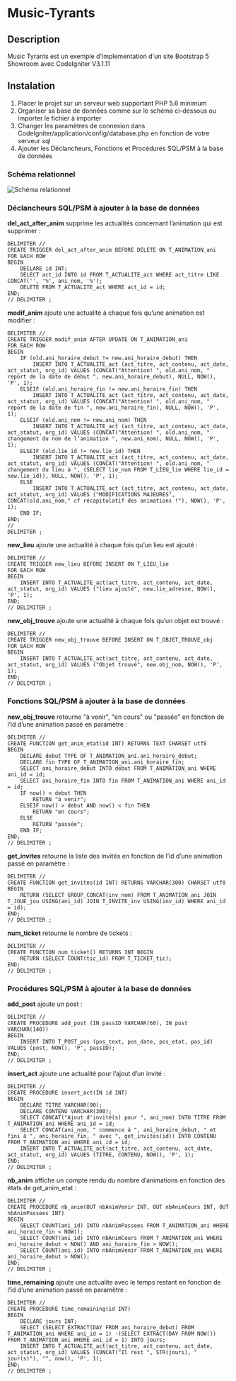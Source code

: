 # Music-Tyrants

## Description

Music Tyrants est un exemple d'implementation d'un site Bootstrap 5 Showroom avec CodeIgniter V3.1.11

## Instalation

1. Placer le projet sur un serveur web supportant PHP 5.6 minimum
2. Organiser sa base de données comme sur le schéma ci-dessous ou importer le fichier à importer
3. Changer les paramètres de connexion dans CodeIgniter/application/config/database.php en fonction de votre serveur sql
4. Ajouter les Déclancheurs, Fonctions et Procédures SQL/PSM à la base de données

### Schéma relationnel
![Schéma relationnel](/sch%C3%A9ma%20relationnel.png)

### Déclancheurs SQL/PSM à ajouter à la base de données

**del_act_after_anim** supprime les actualités concernant l’animation qui est
supprimer :

	DELIMITER //
	CREATE TRIGGER del_act_after_anim BEFORE DELETE ON T_ANIMATION_ani 
	FOR EACH ROW
	BEGIN
		DECLARE id INT;
		SELECT act_id INTO id FROM T_ACTUALITE_act WHERE act_titre LIKE CONCAT('', '%', ani_nom, '%');
		DELETE FROM T_ACTUALITE_act WHERE act_id = id;
	END;
	// DELIMITER ;

**modif_anim** ajoute une actualité à chaque fois qu’une animation est modifier :

	DELIMITER //
	CREATE TRIGGER modif_anim AFTER UPDATE ON T_ANIMATION_ani
	FOR EACH ROW
	BEGIN
		IF (old.ani_horaire_debut != new.ani_horaire_debut) THEN
			INSERT INTO T_ACTUALITE_act (act_titre, act_contenu, act_date, act_statut, org_id) VALUES (CONCAT("Attention! ", old.ani_nom, " report de la date de début ", new.ani_horaire_debut), NULL, NOW(), 'P', 1);
		ELSEIF (old.ani_horaire_fin != new.ani_horaire_fin) THEN
			INSERT INTO T_ACTUALITE_act (act_titre, act_contenu, act_date, act_statut, org_id) VALUES (CONCAT("Attention! ", old.ani_nom, " report de la date de fin ", new.ani_horaire_fin), NULL, NOW(), 'P', 1);
		ELSEIF (old.ani_nom != new.ani_nom) THEN
			INSERT INTO T_ACTUALITE_act (act_titre, act_contenu, act_date, act_statut, org_id) VALUES (CONCAT("Attention! ", old.ani_nom, " changement du nom de l’animation ", new.ani_nom), NULL, NOW(), 'P', 1);
		ELSEIF (old.lie_id != new.lie_id) THEN
			INSERT INTO T_ACTUALITE_act (act_titre, act_contenu, act_date, act_statut, org_id) VALUES (CONCAT("Attention! ", old.ani_nom, " changement du lieu à ", (SELECT lie_nom FROM T_LIEU_lie WHERE lie_id = new.lie_id)), NULL, NOW(), 'P', 1);
		ELSE
			INSERT INTO T_ACTUALITE_act (act_titre, act_contenu, act_date, act_statut, org_id) VALUES ("MODIFICATIONS MAJEURES", CONCAT(old.ani_nom," cf récapitulatif des animations !"), NOW(), 'P', 1);
		END IF;
	END;
	//
	DELIMITER ;

**new_lieu** ajoute une actualité à chaque fois qu’un lieu est ajouté :
	
	DELIMITER //
	CREATE TRIGGER new_lieu BEFORE INSERT ON T_LIEU_lie 
	FOR EACH ROW
	BEGIN
		INSERT INTO T_ACTUALITE_act(act_titre, act_contenu, act_date, act_statut, org_id) VALUES ("lieu ajouté", new.lie_adresse, NOW(), 'P', 1);
	END;
	// DELIMITER ;

**new_obj_trouve**  ajoute une actualité à chaque fois qu’un objet est trouvé :

	DELIMITER //
	CREATE TRIGGER new_obj_trouve BEFORE INSERT ON T_OBJET_TROUVE_obj 
	FOR EACH ROW
	BEGIN
		INSERT INTO T_ACTUALITE_act(act_titre, act_contenu, act_date, act_statut, org_id) VALUES ("Objet trouvé", new.obj_nom, NOW(), 'P', 1);
	END;
	// DELIMITER ;

### Fonctions SQL/PSM à ajouter à la base de données

**new_obj_trouve**  retourne "à venir", "en cours" ou "passée" en fonction de l’id d’une animation passé en paramètre :

	DELIMITER //
	CREATE FUNCTION get_anim_etat(id INT) RETURNS TEXT CHARSET utf8 
	BEGIN
		DECLARE debut TYPE OF T_ANIMATION_ani.ani_horaire_debut;
		DECLARE fin TYPE OF T_ANIMATION_ani.ani_horaire_fin;
		SELECT ani_horaire_debut INTO debut FROM T_ANIMATION_ani WHERE ani_id = id;
		SELECT ani_horaire_fin INTO fin FROM T_ANIMATION_ani WHERE ani_id = id;
		IF now() < debut THEN
			RETURN "à venir";
		ELSEIF now() > debut AND now() < fin THEN
			RETURN "en cours";
		ELSE
			RETURN "passée";
		END IF;
	END;
	// DELIMITER ;

**get_invites** retourne la liste des invités en fonction de l’id d’une animation passé en paramètre :

	DELIMITER //
	CREATE FUNCTION get_invites(id INT) RETURNS VARCHAR(300) CHARSET utf8 
	BEGIN
		RETURN (SELECT GROUP_CONCAT(inv_nom) FROM T_ANIMATION_ani JOIN T_JOUE_jou USING(ani_id) JOIN T_INVITE_inv USING(inv_id) WHERE ani_id = id);
	END;
	// DELIMITER ;
	
**num_ticket** retourne le nombre de tickets :
	
	DELIMITER //
	CREATE FUNCTION num_ticket() RETURNS INT BEGIN
		RETURN (SELECT COUNT(tic_id) FROM T_TICKET_tic);
	END;
	// DELIMITER ;

### Procédures SQL/PSM à ajouter à la base de données

**add_post** ajoute un post :

	DELIMITER //
	CREATE PROCEDURE add_post (IN passID VARCHAR(60), IN post VARCHAR(140))
	BEGIN
		INSERT INTO T_POST_pos (pos_text, pos_date, pos_etat, pas_id) VALUES (post, NOW(), 'P', passID);
	END;
	// DELIMITER ;

**insert_act** ajoute une actualité pour l’ajout d’un invité :

	DELIMITER //
	CREATE PROCEDURE insert_act(IN id INT)
	BEGIN
		DECLARE TITRE VARCHAR(90);
		DECLARE CONTENU VARCHAR(300);
		SELECT CONCAT("Ajout d'invité(s) pour ", ani_nom) INTO TITRE FROM T_ANIMATION_ani WHERE ani_id = id;
		SELECT CONCAT(ani_nom, " commence à ", ani_horaire_debut, " et fini à ", ani_horaire_fin, " avec ", get_invites(id)) INTO CONTENU FROM T_ANIMATION_ani WHERE ani_id = id;
		INSERT INTO T_ACTUALITE_act(act_titre, act_contenu, act_date, act_statut, org_id) VALUES (TITRE, CONTENU, NOW(), 'P', 1);
	END;
	// DELIMITER ;

**nb_anim** affiche un compte rendu du nombre d’animations en fonction des états de get_anim_etat :

	DELIMITER //
	CREATE PROCEDURE nb_anim(OUT nbAnimVenir INT, OUT nbAnimCours INT, OUT nbAnimPassees INT)
	BEGIN
		SELECT COUNT(ani_id) INTO nbAnimPassees FROM T_ANIMATION_ani WHERE ani_horaire_fin < NOW();
		SELECT COUNT(ani_id) INTO nbAnimCours FROM T_ANIMATION_ani WHERE ani_horaire_debut < NOW() AND ani_horaire_fin > NOW();
		SELECT COUNT(ani_id) INTO nbAnimVenir FROM T_ANIMATION_ani WHERE ani_horaire_debut > NOW();
	END;
	// DELIMITER ;

**time_remaining** ajoute une actualite avec le temps restant en fonction de l’id d’une animation passé en paramètre :

	DELIMITER //
	CREATE PROCEDURE time_remaining(id INT)
	BEGIN
		DECLARE jours INT;
		SELECT (SELECT EXTRACT(DAY FROM ani_horaire_debut) FROM T_ANIMATION_ani WHERE ani_id = 1) -(SELECT EXTRACT(DAY FROM NOW()) FROM T_ANIMATION_ani WHERE ani_id = 1) INTO jours;
		INSERT INTO T_ACTUALITE_act(act_titre, act_contenu, act_date, act_statut, org_id) VALUES (CONCAT("Il rest ", STR(jours), " jour(s)"), "", now(), 'P', 1);
	END;
	// DELIMITER ;
